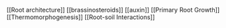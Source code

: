 [[Root architecture]]
[[brassinosteroids]]
[[auxin]]
[[Primary Root Growth]]
[[Thermomorphogenesis]]
[[Root-soil Interactions]]
